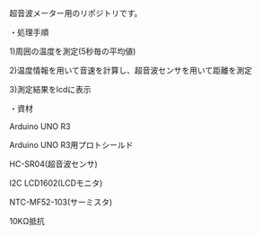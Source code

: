 超音波メーター用のリポジトリです。


・処理手順

1)周囲の温度を測定(5秒毎の平均値)

2)温度情報を用いて音速を計算し、超音波センサを用いて距離を測定

3)測定結果をlcdに表示


・資材

Arduino UNO R3

Arduino UNO R3用プロトシールド

HC-SR04(超音波センサ)

I2C LCD1602(LCDモニタ)

NTC-MF52-103(サーミスタ)

10KΩ抵抗

